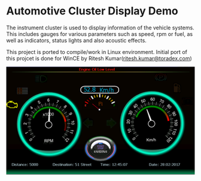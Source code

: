 Automotive Cluster Display Demo
===============================

The instrument cluster is used to display information of the vehicle systems.
This includes gauges for various parameters such as speed, rpm or fuel, as
well as indicators, status lights and also acoustic effects.

This project is ported to compile/work in Linux environment. Initial port of this projcet is done for WinCE by Ritesh Kumar(ritesh.kumar@toradex.com)

![Automotive cluster screen shot](https://raw.githubusercontent.com/bhuvanchandra/images-repo/master/qtautommotivecluster.png)
